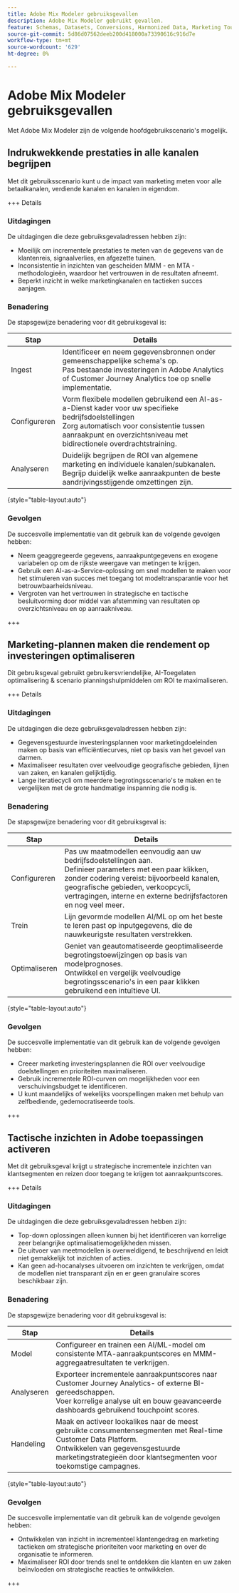 ```yaml
---
title: Adobe Mix Modeler gebruiksgevallen
description: Adobe Mix Modeler gebruikt gevallen.
feature: Schemas, Datasets, Conversions, Harmonized Data, Marketing Touch Points, Models, Plans
source-git-commit: 5d86d07562deeb200d418000a73390616c916d7e
workflow-type: tm+mt
source-wordcount: '629'
ht-degree: 0%

---
```



# Adobe Mix Modeler gebruiksgevallen

Met Adobe Mix Modeler zijn de volgende hoofdgebruikscenario&#39;s mogelijk.

## Indrukwekkende prestaties in alle kanalen begrijpen

Met dit gebruiksscenario kunt u de impact van marketing meten voor alle betaalkanalen, verdiende kanalen en kanalen in eigendom.

+++ Details

### Uitdagingen

De uitdagingen die deze gebruiksgevaladressen hebben zijn:

* Moeilijk om incrementele prestaties te meten van de gegevens van de klantenreis, signaalverlies, en afgezette tuinen.
* Inconsistentie in inzichten van gescheiden MMM - en MTA - methodologieën, waardoor het vertrouwen in de resultaten afneemt.
* Beperkt inzicht in welke marketingkanalen en tactieken succes aanjagen.

### Benadering

De stapsgewijze benadering voor dit gebruiksgeval is:

| Stap | Details |
|---|---|
| Ingest | Identificeer en neem gegevensbronnen onder gemeenschappelijke schema&#39;s op. <br/>Pas bestaande investeringen in Adobe Analytics of Customer Journey Analytics toe op snelle implementatie. |
| Configureren | Vorm flexibele modellen gebruikend een AI-as-a-Dienst kader voor uw specifieke bedrijfsdoelstellingen<br/>Zorg automatisch voor consistentie tussen aanraakpunt en overzichtsniveau met bidirectionele overdrachtstraining. |
| Analyseren | Duidelijk begrijpen de ROI van algemene marketing en individuele kanalen/subkanalen.<br/>Begrijp duidelijk welke aanraakpunten de beste aandrijvingsstijgende omzettingen zijn. |

{style="table-layout:auto"}


### Gevolgen

De succesvolle implementatie van dit gebruik kan de volgende gevolgen hebben:

* Neem geaggregeerde gegevens, aanraakpuntgegevens en exogene variabelen op om de rijkste weergave van metingen te krijgen.
* Gebruik een AI-as-a-Service-oplossing om snel modellen te maken voor het stimuleren van succes met toegang tot modeltransparantie voor het betrouwbaarheidsniveau.
* Vergroten van het vertrouwen in strategische en tactische besluitvorming door middel van afstemming van resultaten op overzichtsniveau en op aanraakniveau.

+++


## Marketing-plannen maken die rendement op investeringen optimaliseren

Dit gebruiksgeval gebruikt gebruikersvriendelijke, AI-Toegelaten optimalisering &amp; scenario planningshulpmiddelen om ROI te maximaliseren.

+++ Details

### Uitdagingen

De uitdagingen die deze gebruiksgevaladressen hebben zijn:

* Gegevensgestuurde investeringsplannen voor marketingdoeleinden maken op basis van efficiëntiecurves, niet op basis van het gevoel van darmen.
* Maximaliseer resultaten over veelvoudige geografische gebieden, lijnen van zaken, en kanalen gelijktijdig.
* Lange iteratiecycli om meerdere begrotingsscenario&#39;s te maken en te vergelijken met de grote handmatige inspanning die nodig is.


### Benadering

De stapsgewijze benadering voor dit gebruiksgeval is:

| Stap | Details |
|---|---|
| Configureren | Pas uw maatmodellen eenvoudig aan uw bedrijfsdoelstellingen aan.<br/>Definieer parameters met een paar klikken, zonder codering vereist: bijvoorbeeld kanalen, geografische gebieden, verkoopcycli, vertragingen, interne en externe bedrijfsfactoren en nog veel meer. |
| Trein | Lijn gevormde modellen AI/ML op om het beste te leren past op inputgegevens, die de nauwkeurigste resultaten verstrekken. |
| Optimaliseren | Geniet van geautomatiseerde geoptimaliseerde begrotingstoewijzingen op basis van modelprognoses.<br/>Ontwikkel en vergelijk veelvoudige begrotingsscenario&#39;s in een paar klikken gebruikend een intuïtieve UI. |

{style="table-layout:auto"}


### Gevolgen

De succesvolle implementatie van dit gebruik kan de volgende gevolgen hebben:

* Creeer marketing investeringsplannen die ROI over veelvoudige doelstellingen en prioriteiten maximaliseren.
* Gebruik incrementele ROI-curven om mogelijkheden voor een verschuivingsbudget te identificeren.
* U kunt maandelijks of wekelijks voorspellingen maken met behulp van zelfbediende, gedemocratiseerde tools.

+++

<!-- This use case is not supported with initial release

## Make data-driven inflight optimizations

This use case helps you to improve ROI weekly by assessing actual and forecasted performance to make inflight improvements.

+++ Details

### Challenges

The challenges this use case addresses are:

* Campaign performance is often slow, or lacks granularity need to confidently optimize.
* Messy, non-standardized data across dozens of channels and sources drives slow time to insight.
* No democratized access to tools and overreliance on select experts or external vendors, increasing turnaround times.



### Approach

The step based approach for this use case:

| Step | Details |
|---|---|
| Ingest | Ingest data in common schemas for easy model refreshes and reusability across Experience Platform applications.<br/>Streamline data piping, cleaning & QA with automated harmonization tools. |
| Refresh | Build and refresh AI/ML  models using a user-friendly, self-service platform.<br/>Get new results, including historic and forecasted ROIs by channel, on a weekly or monthly basis. |
| Optimize | Make rapid inflight optimizations by shifting spend across channels based on measured performance. |

{style="table-layout:auto"}


### Impact 

Successful implementation of this use can have the following impact:

* Maximize speed, scalability, and usability across measurement & analytic use cases with standardized data schemas and common data foundation.
* Rapidly make weekly or monthly inflight optimizations and maximize ROI with data-driven spend shifts that reflect best forecasted ROIs.

+++

-->

## Tactische inzichten in Adobe toepassingen activeren

Met dit gebruiksgeval krijgt u strategische incrementele inzichten van klantsegmenten en reizen door toegang te krijgen tot aanraakpuntscores.

+++ Details

### Uitdagingen

De uitdagingen die deze gebruiksgevaladressen hebben zijn:

* Top-down oplossingen alleen kunnen bij het identificeren van korrelige zeer belangrijke optimalisatiemogelijkheden missen.
* De uitvoer van meetmodellen is overweldigend, te beschrijvend en leidt niet gemakkelijk tot inzichten of acties.
* Kan geen ad-hocanalyses uitvoeren om inzichten te verkrijgen, omdat de modellen niet transparant zijn en er geen granulaire scores beschikbaar zijn.


### Benadering

De stapsgewijze benadering voor dit gebruiksgeval is:

| Stap | Details |
|---|---|
| Model | Configureer en trainen een AI/ML-model om consistente MTA-aanraakpuntscores en MMM-aggregaatresultaten te verkrijgen. |
| Analyseren | Exporteer incrementele aanraakpuntscores naar Customer Journey Analytics- of externe BI-gereedschappen.<br/>Voer korrelige analyse uit en bouw geavanceerde dashboards gebruikend touchpoint scores. |
| Handeling | Maak en activeer lookalikes naar de meest gebruikte consumentensegmenten met Real-time Customer Data Platform.<br/>Ontwikkelen van gegevensgestuurde marketingstrategieën door klantsegmenten voor toekomstige campagnes. |

{style="table-layout:auto"}


### Gevolgen

De succesvolle implementatie van dit gebruik kan de volgende gevolgen hebben:

* Ontwikkelen van inzicht in incrementeel klantengedrag en marketing tactieken om strategische prioriteiten voor marketing en over de organisatie te informeren.
* Maximaliseer ROI door trends snel te ontdekken die klanten en uw zaken beïnvloeden om strategische reacties te ontwikkelen.


+++


